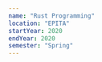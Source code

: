 ```yaml
---
name: "Rust Programming"
location: "EPITA"
startYear: 2020
endYear: 2020
semester: "Spring"
---
```

